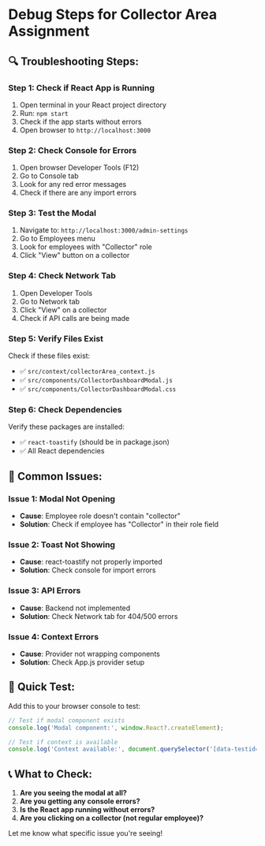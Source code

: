# Debug Steps for Collector Area Assignment

## 🔍 Troubleshooting Steps:

### **Step 1: Check if React App is Running**
1. Open terminal in your React project directory
2. Run: `npm start`
3. Check if the app starts without errors
4. Open browser to `http://localhost:3000`

### **Step 2: Check Console for Errors**
1. Open browser Developer Tools (F12)
2. Go to Console tab
3. Look for any red error messages
4. Check if there are any import errors

### **Step 3: Test the Modal**
1. Navigate to: `http://localhost:3000/admin-settings`
2. Go to Employees menu
3. Look for employees with "Collector" role
4. Click "View" button on a collector

### **Step 4: Check Network Tab**
1. Open Developer Tools
2. Go to Network tab
3. Click "View" on a collector
4. Check if API calls are being made

### **Step 5: Verify Files Exist**
Check if these files exist:
- ✅ `src/context/collectorArea_context.js`
- ✅ `src/components/CollectorDashboardModal.js`
- ✅ `src/components/CollectorDashboardModal.css`

### **Step 6: Check Dependencies**
Verify these packages are installed:
- ✅ `react-toastify` (should be in package.json)
- ✅ All React dependencies

## 🚨 Common Issues:

### **Issue 1: Modal Not Opening**
- **Cause**: Employee role doesn't contain "collector"
- **Solution**: Check if employee has "Collector" in their role field

### **Issue 2: Toast Not Showing**
- **Cause**: react-toastify not properly imported
- **Solution**: Check console for import errors

### **Issue 3: API Errors**
- **Cause**: Backend not implemented
- **Solution**: Check Network tab for 404/500 errors

### **Issue 4: Context Errors**
- **Cause**: Provider not wrapping components
- **Solution**: Check App.js provider setup

## 🧪 Quick Test:

Add this to your browser console to test:
```javascript
// Test if modal component exists
console.log('Modal component:', window.React?.createElement);

// Test if context is available
console.log('Context available:', document.querySelector('[data-testid="collector-modal"]'));
```

## 📞 What to Check:

1. **Are you seeing the modal at all?**
2. **Are you getting any console errors?**
3. **Is the React app running without errors?**
4. **Are you clicking on a collector (not regular employee)?**

Let me know what specific issue you're seeing!

